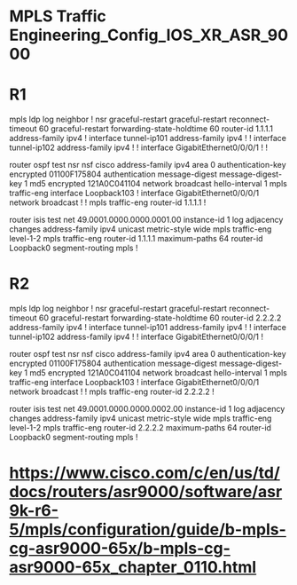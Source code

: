 # MPLS Traffic Engineering_Config_IOS_XR_ASR_9000

# R1

mpls ldp
 log
  neighbor
 !
 nsr
 graceful-restart
 graceful-restart reconnect-timeout 60
 graceful-restart forwarding-state-holdtime 60
 router-id 1.1.1.1
 address-family ipv4
 !
 interface tunnel-ip101
  address-family ipv4
  !
 !
 interface tunnel-ip102
  address-family ipv4
  !
 !
 interface GigabitEthernet0/0/0/1
 !
!

router ospf test
 nsr
 nsf cisco
 address-family ipv4
 area 0
  authentication-key encrypted 01100F175804
  authentication message-digest
  message-digest-key 1 md5 encrypted 121A0C041104
  network broadcast
  hello-interval 1
  mpls traffic-eng
  interface Loopback103
  !
  interface GigabitEthernet0/0/0/1
   network broadcast
  !
 !
 mpls traffic-eng router-id 1.1.1.1
!

router isis test
 net 49.0001.0000.0000.0001.00
 instance-id 1
 log adjacency changes
 address-family ipv4 unicast
  metric-style wide
  mpls traffic-eng level-1-2
  mpls traffic-eng router-id 1.1.1.1
  maximum-paths 64
  router-id Loopback0
  segment-routing mpls
 !

# R2

mpls ldp
 log
  neighbor
 !
 nsr
 graceful-restart
 graceful-restart reconnect-timeout 60
 graceful-restart forwarding-state-holdtime 60
 router-id 2.2.2.2
 address-family ipv4
 !
 interface tunnel-ip101
  address-family ipv4
  !
 !
 interface tunnel-ip102
  address-family ipv4
  !
 !
 interface GigabitEthernet0/0/0/1
 !

router ospf test
 nsr
 nsf cisco
 address-family ipv4
 area 0
  authentication-key encrypted 01100F175804
  authentication message-digest
  message-digest-key 1 md5 encrypted 121A0C041104
  network broadcast
  hello-interval 1
  mpls traffic-eng
  interface Loopback103
  !
  interface GigabitEthernet0/0/0/1
   network broadcast
  !
 !
 mpls traffic-eng router-id 2.2.2.2
!

router isis test
 net 49.0001.0000.0000.0002.00
 instance-id 1
 log adjacency changes
 address-family ipv4 unicast
  metric-style wide
  mpls traffic-eng level-1-2
  mpls traffic-eng router-id 2.2.2.2
  maximum-paths 64
  router-id Loopback0
  segment-routing mpls
 !

# https://www.cisco.com/c/en/us/td/docs/routers/asr9000/software/asr9k-r6-5/mpls/configuration/guide/b-mpls-cg-asr9000-65x/b-mpls-cg-asr9000-65x_chapter_0110.html
